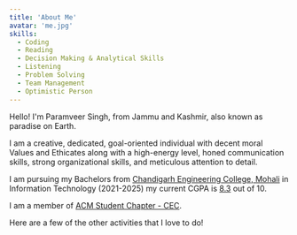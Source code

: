 ```yaml
---
title: 'About Me'
avatar: 'me.jpg'
skills:
  - Coding
  - Reading
  - Decision Making & Analytical Skills
  - Listening
  - Problem Solving
  - Team Management
  - Optimistic Person
---
```


Hello! I'm Paramveer Singh, from Jammu and Kashmir, also known as paradise on Earth.

I am a creative, dedicated, goal-oriented individual with decent moral Values and Ethicates along with a high-energy level, honed communication skills, strong organizational skills, and meticulous attention to detail.

I am pursuing my Bachelors from [Chandigarh Engineering College, Mohali](https://www.cgc.edu.in/) in Information Technology (2021-2025) my current CGPA is [8.3]() out of 10.

I am a member of [ACM Student Chapter - CEC](https://www.acm.org/).

Here are a few of the other activities that I love to do!
